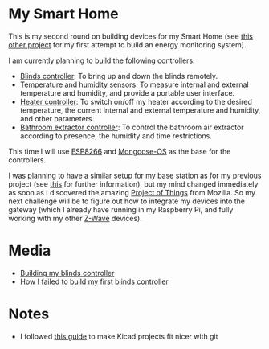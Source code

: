 # My Smart Home

This is my second round on building devices for my Smart Home (see [this other project](https://github.com/chris-zen/energy-monitoring) for my first attempt to build an energy monitoring system).

I am currently planning to build the following controllers:
- [Blinds controller](blinds): To bring up and down the blinds remotely.
- [Temperature and humidity sensors](th-sensor): To measure internal and external temperature and humidity, and provide a portable user interface.
- [Heater controller](heater): To switch on/off my heater according to the desired temperature, the current internal and external temperature and humidity, and other parameters.
- [Bathroom extractor controller](air-extractor): To control the bathroom air extractor according to presence, the humidity and time restrictions.

This time I will use [ESP8266](https://www.espressif.com/en/products/hardware/esp8266ex/overview) and [Mongoose-OS](https://mongoose-os.com/) as the base for the controllers.

I was planning to have a similar setup for my base station as for my previous project (see [this](https://github.com/chris-zen/energy-monitoring/wiki/Base-station) for further information), but my mind changed immediately as soon as I discovered the amazing [Project of Things](https://iot.mozilla.org/) from Mozilla. So my next challenge will be to figure out how to integrate my devices into the gateway (which I already have running in my Raspberry Pi, and fully working with my other [Z-Wave](http://www.z-wave.com/learn) devices).

# Media

- [Building my blinds controller](https://photos.app.goo.gl/Czdh2BhWPQBsjujQ9)
- [How I failed to build my first blinds controller](https://aloneinthehack.wordpress.com/2018/08/08/how-did-i-fail-to-build-my-first-blinds-controller/)

# Notes

- I followed [this guide](https://jnavila.github.io/plotkicadsch/) to make Kicad projects fit nicer with git
